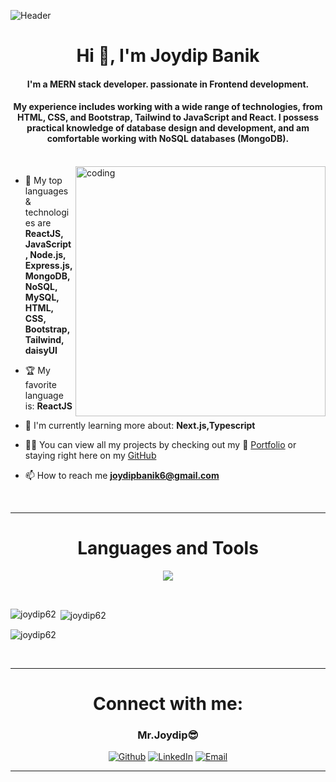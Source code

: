 ![Header](https://res.cloudinary.com/di5cg0bcv/image/upload/v1702109797/jooy-gg_h7xvdy.jpg)
<h1 align="center">Hi 👋, I'm Joydip Banik</h1>
<h4 align="center">
	I'm a MERN stack developer. passionate in Frontend development.
</h4>
<h4 align="center">	
My experience includes working with a wide range of technologies, from HTML, CSS, and Bootstrap, Tailwind to JavaScript and React. I possess practical knowledge of database design and development, and am comfortable working with NoSQL databases (MongoDB). 
</h4>
<br>

<img align="right" alt="coding" width="400" src="https://res.cloudinary.com/di5cg0bcv/image/upload/v1702108619/programmer_cywoh9.gif">

<div align="left">

- 🔧 My top languages & technologies are **ReactJS, JavaScript, Node.js, Express.js, MongoDB, NoSQL, MySQL, HTML, CSS, Bootstrap, Tailwind, daisyUI**

- 🏆 My favorite language is: **ReactJS**

- 🌱 I'm currently learning more about: **Next.js,Typescript**

- 👩‍💻 You can view all my projects by checking out my 💼 [Portfolio]() or staying right here on my [GitHub](https://github.com/joydip62)

- 📫 How to reach me **joydipbanik6@gmail.com**

</div>
<br>

---

<h1 align="center"> Languages and Tools</h1>

<p align="center">
  <a href="https://skillicons.dev">
    <img src="https://skillicons.dev/icons?i=git,github,postman,vscode,figma,html,css,bootstrap,tailwind,js,react,nodejs,express,mongodb,firebase" />
  </a>
</p>

<br/>

<p><img align="left" src="https://github-readme-stats.vercel.app/api/top-langs?username=joydip62&show_icons=true&locale=en&layout=compact" alt="joydip62" /></p>

<p>&nbsp;<img align="center" src="https://github-readme-stats.vercel.app/api?username=joydip62&show_icons=true&locale=en" alt="joydip62" /></p>

<p><img align="center" src="https://github-readme-streak-stats.herokuapp.com/?user=joydip62&" alt="joydip62" /></p>

<br/>

---
<div>
<h1 align="center">Connect with me:</h1>

<div align="center">

<h3>Mr.Joydip😎</h3>  

</div>

<div align="center">

[![Github](https://img.shields.io/badge/-Github-181717?style=for-the-badge&logo=Github&logoColor=white)](https://github.com/joydip62)
[![LinkedIn](https://img.shields.io/badge/-LinkedIn-0077B5?style=for-the-badge&logo=LinkedIn&logoColor=white)](https://www.linkedin.com/in/joydip-banik-915611171)
[![Email](https://img.shields.io/badge/Gmail-D14836?style=for-the-badge&logo=gmail&logoColor=white)](joydipbanik6@gmail.com)


<!-- [![Twitter](https://img.shields.io/badge/-Twitter-1DA1F2?style=for-the-badge&logo=Twitter&logoColor=white)](https://twitter.com/alissamtroiano) -->

</div>

---